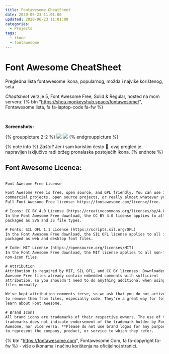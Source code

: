 ```yaml
---
title: Fontawesome CheatSheet
date: 2020-06-23 11:01:00
updated: 2020-06-23 11:01:00
categories:
  - Projects
tags:
  - ikone
  - fontawesome
---
```


# Font Awesome CheatSheet


Pregledna lista fontawesome ikona, popularnog, možda i najviše korištenog, seta.

<!--more-->

*Cheatsheet* verzije 5, Font Awesome Free, Solid & Regular, hosted na mom serveru:  {% btn "https://shou.monkeyshub.space/fontawesome/", Fontawesome lista, fa fa-laptop-code fa-fw %}


<br />

**Screenshots:**


{% grouppicture 2-2 %}
  ![](/fragments/emojis/fa1.jpg)
  ![](/fragments/emojis/fa2.jpg)
{% endgrouppicture %}

{%  note info %}
*Zašto?*
Jer i sam koristim često <span role="img" aria-label="emojis">:rocket:</span>, ovaj pregled je napravljen isključivo radi bržeg pronalaska postojećih ikona.
{%  endnote %}

##  Font Awesome Licenca:

```txt [licenca.txt]

Font Awesome Free License

Font Awesome Free is free, open source, and GPL friendly. You can use it for
commercial projects, open source projects, or really almost whatever you want.
Full Font Awesome Free license: https://fontawesome.com/license/free.

# Icons: CC BY 4.0 License (https://creativecommons.org/licenses/by/4.0/)
In the Font Awesome Free download, the CC BY 4.0 license applies to all icons
packaged as SVG and JS file types.

# Fonts: SIL OFL 1.1 License (https://scripts.sil.org/OFL)
In the Font Awesome Free download, the SIL OFL license applies to all icons
packaged as web and desktop font files.

# Code: MIT License (https://opensource.org/licenses/MIT)
In the Font Awesome Free download, the MIT license applies to all non-font and
non-icon files.

# Attribution
Attribution is required by MIT, SIL OFL, and CC BY licenses. Downloaded Font
Awesome Free files already contain embedded comments with sufficient
attribution, so you shouldn't need to do anything additional when using these
files normally.

We've kept attribution comments terse, so we ask that you do not actively work
to remove them from files, especially code. They're a great way for folks to
learn about Font Awesome.

# Brand Icons
All brand icons are trademarks of their respective owners. The use of these
trademarks does not indicate endorsement of the trademark holder by Font
Awesome, nor vice versa. **Please do not use brand logos for any purpose except
to represent the company, product, or service to which they refer.

```

{% btn "https://fontawesome.com", Fontawesome.Com, fa fa-copyright fa-fw  %}  - više o ikonama i načinu korištenja na oficijelnoj stranici.
